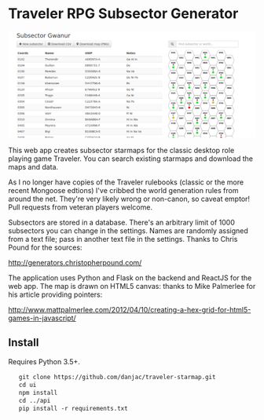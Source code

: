 Traveler RPG Subsector Generator
================================

![Alt screenshot](screenshot.png?raw=true "Screenshot")

This web app creates subsector starmaps for the classic desktop role playing game Traveler. You can search existing starmaps and download the maps and data.

As I no longer have copies of the Traveler rulebooks (classic or the more recent Mongoose edtions) I've cribbed the world generation rules from around the net. They're very likely wrong or non-canon, so caveat emptor! Pull requests from veteran players welcome.

Subsectors are stored in a database. There's an arbitrary limit of 1000 subsectors you can change in the settings. Names are randomly assigned from a text file; pass in another text file in the settings. Thanks to Chris Pound for the sources:

http://generators.christopherpound.com/

The application uses Python and Flask on the backend and ReactJS for the web app. The map is drawn on HTML5 canvas: thanks to Mike Palmerlee for his article providing pointers:

http://www.mattpalmerlee.com/2012/04/10/creating-a-hex-grid-for-html5-games-in-javascript/

Install
-------

Requires Python 3.5+.

```
   git clone https://github.com/danjac/traveler-starmap.git
   cd ui
   npm install
   cd ../api
   pip install -r requirements.txt
```
